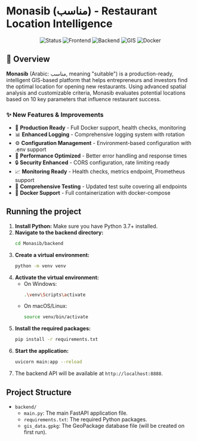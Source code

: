 # Monasib (مناسب) - Restaurant Location Intelligence

<div align="center">
  <img src="https://img.shields.io/badge/Status-Production%20Ready-success" alt="Status">
  <img src="https://img.shields.io/badge/Frontend-React%2017-blue" alt="Frontend">
  <img src="https://img.shields.io/badge/Backend-FastAPI-green" alt="Backend">
  <img src="https://img.shields.io/badge/GIS-GeoPandas-orange" alt="GIS">
  <img src="https://img.shields.io/badge/Docker-Ready-2496ED" alt="Docker">
</div>

## 🌟 Overview

**Monasib** (Arabic: مناسب, meaning "suitable") is a production-ready, intelligent GIS-based platform that helps entrepreneurs and investors find the optimal location for opening new restaurants. Using advanced spatial analysis and customizable criteria, Monasib evaluates potential locations based on 10 key parameters that influence restaurant success.

### ✨ New Features & Improvements

- 🔧 **Production Ready** - Full Docker support, health checks, monitoring
- 📊 **Enhanced Logging** - Comprehensive logging system with rotation
- ⚙️ **Configuration Management** - Environment-based configuration with .env support
- 🚀 **Performance Optimized** - Better error handling and response times
- 🔒 **Security Enhanced** - CORS configuration, rate limiting ready
- 📈 **Monitoring Ready** - Health checks, metrics endpoint, Prometheus support
- 🧪 **Comprehensive Testing** - Updated test suite covering all endpoints
- 🐳 **Docker Support** - Full containerization with docker-compose

## Running the project

1.  **Install Python:** Make sure you have Python 3.7+ installed.
2.  **Navigate to the backend directory:**
    ```bash
    cd Monasib/backend
    ```
3.  **Create a virtual environment:**
    ```bash
    python -m venv venv
    ```
4.  **Activate the virtual environment:**
    -   On Windows:
        ```bash
        .\venv\Scripts\activate
        ```
    -   On macOS/Linux:
        ```bash
        source venv/bin/activate
        ```
5.  **Install the required packages:**
    ```bash
    pip install -r requirements.txt
    ```
6.  **Start the application:**
    ```bash
    uvicorn main:app --reload
    ```
7.  The backend API will be available at `http://localhost:8888`.

## Project Structure

-   `backend/`
    -   `main.py`: The main FastAPI application file.
    -   `requirements.txt`: The required Python packages.
    -   `gis_data.gpkg`: The GeoPackage database file (will be created on first run).